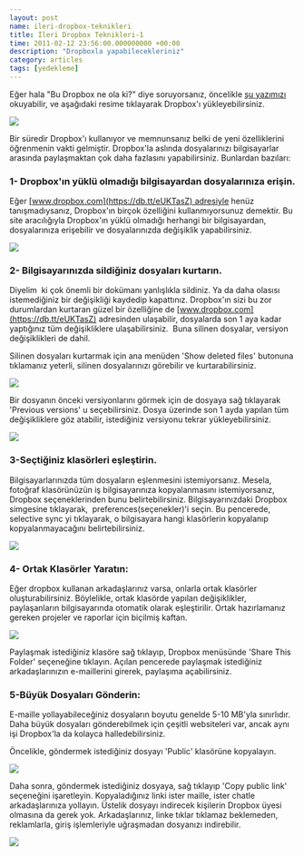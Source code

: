 ```yaml
--- 
layout: post 
name: ileri-dropbox-teknikleri 
title: İleri Dropbox Teknikleri-1 
time: 2011-02-12 23:56:00.000000000 +00:00
description: "Dropboxla yapabilecekleriniz"
category: articles
tags: [yedekleme]
---
```


Eğer hala "Bu Dropbox ne ola ki?" diye soruyorsanız, öncelikle [şu yazımızı](http://asuyatuyolar.org/2009/12/dropbox.html) okuyabilir, ve aşağıdaki resime tıklayarak Dropbox'ı yükleyebilirsiniz.

[![]({{site.url}}/images/dropbox.png)](https://db.tt/eUKTasZ)

Bir süredir Dropbox'ı kullanıyor ve memnunsanız belki de yeni özelliklerini öğrenmenin vakti gelmiştir. Dropbox'la aslında dosyalarınızı bilgisayarlar arasında paylaşmaktan çok daha fazlasını yapabilirsiniz. Bunlardan bazıları:

### 1- Dropbox'ın yüklü olmadığı bilgisayardan dosyalarınıza erişin.

Eğer [www.dropbox.com](https://db.tt/eUKTasZ) adresiyle henüz tanışmadıysanız, Dropbox'ın birçok özelliğini kullanmıyorsunuz demektir. Bu site aracılığıyla Dropbox'ın yüklü olmadığı herhangi bir bilgisayardan, dosyalarınıza erişebilir ve dosyalarınızda değişiklik yapabilirsiniz.

[![]({{site.url}}/images/dropbox-web.png)](https://db.tt/eUKTasZ)

### 2- Bilgisayarınızda sildiğiniz dosyaları kurtarın.

Diyelim  ki çok önemli bir dokümanı yanlışlıkla sildiniz. Ya da daha olasısı istemediğiniz bir değişikliği kaydedip kapattınız. Dropbox'ın sizi bu zor durumlardan kurtaran güzel bir özelliğine de [www.dropbox.com](https://db.tt/eUKTasZ) adresinden ulaşabilir, dosyalarda son 1 aya kadar yaptığınız tüm değişikliklere ulaşabilirsiniz.  Buna silinen dosyalar, versiyon değişiklikleri de dahil.

Silinen dosyaları kurtarmak için ana menüden 'Show deleted files' butonuna tıklamanız yeterli, silinen dosyalarınızı görebilir ve kurtarabilirsiniz.

[![]({{site.url}}/images/deleted_files.PNG)](https://db.tt/eUKTasZ)

Bir dosyanın önceki versiyonlarını görmek için de dosyaya sağ tıklayarak 'Previous versions' u seçebilirsiniz. Dosya üzerinde son 1 ayda yapılan tüm değişikliklere göz atabilir, istediğiniz versiyonu tekrar yükleyebilirsiniz.

[![]({{site.url}}/images/previous_versions.PNG)](https://db.tt/eUKTasZ)

### 3-Seçtiğiniz klasörleri eşleştirin.

Bilgisayarlarınızda tüm dosyaların eşlenmesini istemiyorsanız. Mesela, fotoğraf klasörünüzün iş bilgisayarınıza kopyalanmasını istemiyorsanız, Dropbox seçeneklerinden bunu belirtebilirsiniz. Bilgisayarınızdaki Dropbox simgesine tıklayarak,  preferences(seçenekler)'i seçin. Bu pencerede, selective sync yi tıklayarak, o bilgisayara hangi klasörlerin kopyalanıp kopyalanmayacağını belirtebilirsiniz.

[![]({{site.url}}/images/selective.PNG)](https://db.tt/eUKTasZ)

### 4- Ortak Klasörler Yaratın:

Eğer dropbox kullanan arkadaşlarınız varsa, onlarla ortak klasörler oluşturabilirsiniz. Böylelikle, ortak klasörde yapılan değişiklikler, paylaşanların bilgisayarında otomatik olarak eşleştirilir. Ortak hazırlamanız gereken projeler ve raporlar için biçilmiş kaftan.

[![]({{site.url}}/images/share-folder.png)](https://db.tt/eUKTasZ)

Paylaşmak istediğiniz klasöre sağ tıklayıp, Dropbox menüsünde 'Share This Folder' seçeneğine tıklayın. Açılan pencerede paylaşmak istediğiniz arkadaşlarınızın e-maillerini girerek, paylaşıma açabilirsiniz.

### 5-Büyük Dosyaları Gönderin:

E-maille yollayabileceğiniz dosyaların boyutu genelde 5-10 MB'yla sınırlıdır. Daha büyük dosyaları gönderebilmek için çeşitli websiteleri var, ancak aynı işi Dropbox'la da kolayca halledebilirsiniz.

Öncelikle, göndermek istediğiniz dosyayı 'Public' klasörüne kopyalayın.

[![]({{site.url}}/images/public_folder.png)](https://db.tt/eUKTasZ)

Daha sonra, göndermek istediğiniz dosyaya, sağ tıklayıp 'Copy public link' seçeneğini işaretleyin. Kopyaladığınız linki ister maille, ister chatle arkadaşlarınıza yollayın. Üstelik dosyayı indirecek kişilerin Dropbox üyesi olmasına da gerek yok. Arkadaşlarınız, linke tıklar tıklamaz beklemeden, reklamlarla, giriş işlemleriyle uğraşmadan dosyanızı indirebilir.

[![]({{site.url}}/images/share-file.png)](https://db.tt/eUKTasZ)


